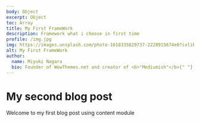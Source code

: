 ```yaml
---
body: Object
excerpt: Object
toc: Array
title: My First FrameWork
description: Framework what i choose in first time
profile: /img.jpg
img: https://images.unsplash.com/photo-1618335829737-2228915674e0?ixlib=rb-1.2.1&ixid=MnwxMjA3fDB8MHxwaG90by1wYWdlfHx8fGVufDB8fHx8&auto=format&fit=crop&w=870&q=80
alt: My First FrameWork
author:
  name: Miyuki Nagara
  bio: Founder of WowThemes.net and creator of <b>"Mediumish"</b>{" "} theme that you're currently previewing. Developing professional premium themes, templates, plugins, scripts since 2012. adasd
---
```


# My second blog post

Welcome to my first blog post using content module
